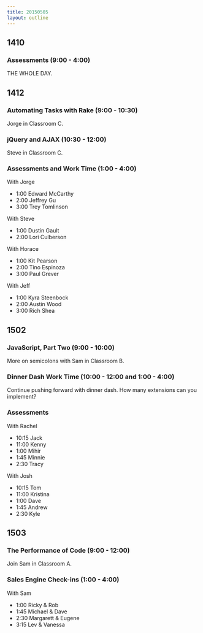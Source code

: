 ```yaml
---
title: 20150505
layout: outline
---
```


## 1410

### Assessments (9:00 - 4:00)

THE WHOLE DAY.

## 1412

### Automating Tasks with Rake (9:00 - 10:30)

Jorge in Classroom C.

### jQuery and AJAX (10:30 - 12:00)

Steve in Classroom C. 

### Assessments and Work Time (1:00 - 4:00)

With Jorge

* 1:00 Edward McCarthy
* 2:00 Jeffrey Gu
* 3:00 Trey Tomlinson

With Steve

* 1:00 Dustin Gault
* 2:00 Lori Culberson

With Horace

* 1:00 Kit Pearson
* 2:00 Tino Espinoza
* 3:00 Paul Grever

With Jeff

* 1:00 Kyra Steenbock
* 2:00 Austin Wood
* 3:00 Rich Shea

## 1502

### JavaScript, Part Two (9:00 - 10:00)

More on semicolons with Sam in Classroom B.

### Dinner Dash Work Time (10:00 - 12:00 and 1:00 - 4:00)

Continue pushing forward with dinner dash. How many extensions can you implement? 

### Assessments

With Rachel

* 10:15 Jack
* 11:00 Kenny
* 1:00 Mihir
* 1:45 Minnie
* 2:30 Tracy

With Josh

* 10:15 Tom
* 11:00 Kristina
* 1:00 Dave
* 1:45 Andrew
* 2:30 Kyle

## 1503

### The Performance of Code (9:00 - 12:00)

Join Sam in Classroom A.

### Sales Engine Check-ins (1:00 - 4:00)

With Sam

* 1:00 Ricky & Rob
* 1:45 Michael & Dave
* 2:30 Margarett & Eugene
* 3:15 Lev & Vanessa